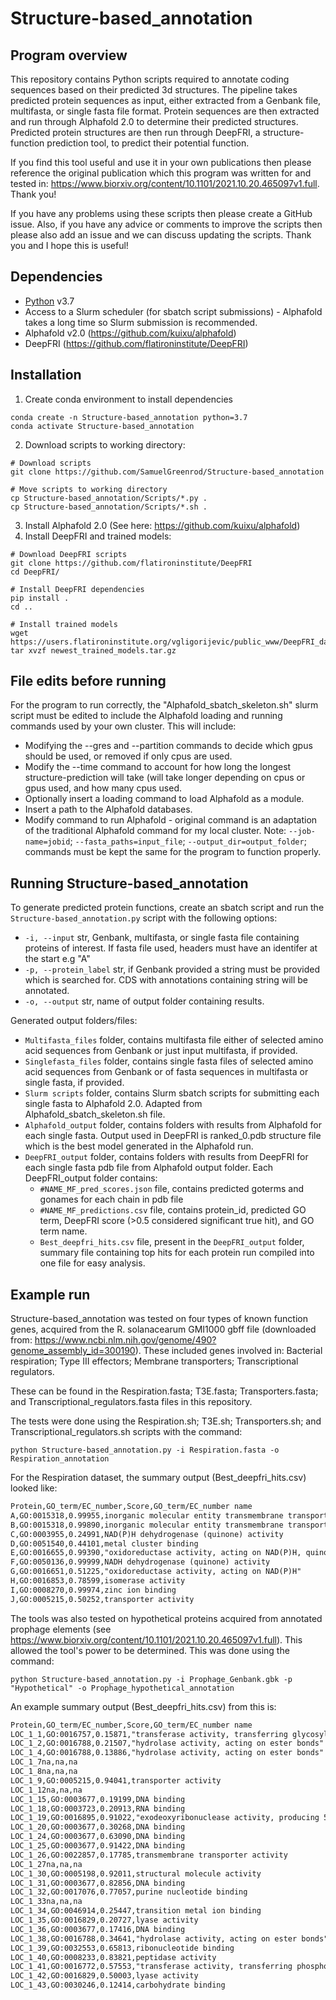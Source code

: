# Structure-based_annotation

## Program overview
This repository contains Python scripts required to annotate coding sequences based on their predicted 3d structures. The pipeline takes predicted protein sequences as input, either extracted from a Genbank file, multifasta, or single fasta file format. Protein sequences are then extracted and run through Alphafold 2.0 to determine their predicted structures. Predicted protein structures are then run through DeepFRI, a structure-function prediction tool, to predict their potential function. 

If you find this tool useful and use it in your own publications then please reference the original publication which this program was written for and tested in: https://www.biorxiv.org/content/10.1101/2021.10.20.465097v1.full. Thank you!

If you have any problems using these scripts then please create a GitHub issue. Also, if you have any advice or comments to improve the scripts then please also add an issue and we can discuss updating the scripts. Thank you and I hope this is useful!

## Dependencies
* [Python](https://www.python.org/) v3.7
* Access to a Slurm scheduler (for sbatch script submissions) - Alphafold takes a long time so Slurm submission is recommended.
* Alphafold v2.0 (https://github.com/kuixu/alphafold)
* DeepFRI (https://github.com/flatironinstitute/DeepFRI)

## Installation
1. Create conda environment to install dependencies
```
conda create -n Structure-based_annotation python=3.7
conda activate Structure-based_annotation
```
2. Download scripts to working directory:
```
# Download scripts
git clone https://github.com/SamuelGreenrod/Structure-based_annotation

# Move scripts to working directory
cp Structure-based_annotation/Scripts/*.py .
cp Structure-based_annotation/Scripts/*.sh .
```
3. Install Alphafold 2.0 (See here: https://github.com/kuixu/alphafold)
4. Install DeepFRI and trained models:
```
# Download DeepFRI scripts
git clone https://github.com/flatironinstitute/DeepFRI
cd DeepFRI/

# Install DeepFRI dependencies
pip install .
cd ..

# Install trained models
wget https://users.flatironinstitute.org/vgligorijevic/public_www/DeepFRI_data/newest_trained_models.tar.gz
tar xvzf newest_trained_models.tar.gz
```

## File edits before running
For the program to run correctly, the "Alphafold_sbatch_skeleton.sh" slurm script must be edited to include the Alphafold loading and running commands used by your own cluster. This will include:

* Modifying the --gres and --partition commands to decide which gpus should be used, or removed if only cpus are used.
* Modify the --time command to account for how long the longest structure-prediction will take (will take longer depending on cpus or gpus used, and how many cpus used.
* Optionally insert a loading command to load Alphafold as a module.
* Insert a path to the Alphafold databases. 
* Modify command to run Alphafold - original command is an adaptation of the traditional Alphafold command for my local cluster. Note: `--job-name=jobid`; `--fasta_paths=input_file`; `--output_dir=output_folder`; commands must be kept the same for the program to function properly.


## Running Structure-based_annotation
To generate predicted protein functions, create an sbatch script and run the `Structure-based_annotation.py` script with the following options:
* `-i, --input` str, Genbank, multifasta, or single fasta file containing proteins of interest. If fasta file used, headers must have an identifer at the start e.g "A"
* `-p, --protein_label` str, if Genbank provided a string must be provided which is searched for. CDS with annotations containing string will be annotated.
* `-o, --output` str, name of output folder containing results.

Generated output folders/files:
* `Multifasta_files` folder, contains multifasta file either of selected amino acid sequences from Genbank or just input multifasta, if provided.
* `Singlefasta_files` folder, contains single fasta files of selected amino acid sequences from Genbank or of fasta sequences in multifasta or single fasta, if provided.
* `Slurm scripts` folder, contains Slurm sbatch scripts for submitting each single fasta to Alphafold 2.0. Adapted from Alphafold_sbatch_skeleton.sh file.
* `Alphafold_output` folder, contains folders with results from Alphafold for each single fasta. Output used in DeepFRI is ranked_0.pdb structure file which is the best model generated in the Alphafold run.
* `DeepFRI_output` folder, contains folders with results from DeepFRI for each single fasta pdb file from Alphafold output folder. Each DeepFRI_output folder contains:
  * `#NAME_MF_pred_scores.json` file, contains predicted goterms and gonames for each chain in pdb file
  * `#NAME_MF_predictions.csv` file, contains protein_id, predicted GO term, DeepFRI score (>0.5 considered significant true hit), and GO term name.
  * `Best_deepfri_hits.csv` file, present in the `DeepFRI_output` folder, summary file containing top hits for each protein run compiled into one file for easy analysis.

## Example run
Structure-based_annotation was tested on four types of known function genes, acquired from the R. solanacearum GMI1000 gbff file (downloaded from: https://www.ncbi.nlm.nih.gov/genome/490?genome_assembly_id=300190). These included genes involved in: Bacterial respiration; Type III effectors; Membrane transporters; Transcriptional regulators. 

These can be found in the Respiration.fasta; T3E.fasta; Transporters.fasta; and Transcriptional_regulators.fasta files in this repository. 

The tests were done using the Respiration.sh; T3E.sh; Transporters.sh; and Transcriptional_regulators.sh scripts with the command:
```
python Structure-based_annotation.py -i Respiration.fasta -o Respiration_annotation
```

For the Respiration dataset, the summary output (Best_deepfri_hits.csv) looked like:
```txt
Protein,GO_term/EC_number,Score,GO_term/EC_number name
A,GO:0015318,0.99955,inorganic molecular entity transmembrane transporter activity
B,GO:0015318,0.99890,inorganic molecular entity transmembrane transporter activity
C,GO:0003955,0.24991,NAD(P)H dehydrogenase (quinone) activity
D,GO:0051540,0.44101,metal cluster binding
E,GO:0016655,0.99390,"oxidoreductase activity, acting on NAD(P)H, quinone or similar compound as acceptor"
F,GO:0050136,0.99999,NADH dehydrogenase (quinone) activity
G,GO:0016651,0.51225,"oxidoreductase activity, acting on NAD(P)H"
H,GO:0016853,0.78599,isomerase activity
I,GO:0008270,0.99974,zinc ion binding
J,GO:0005215,0.50252,transporter activity
```

The tools was also tested on hypothetical proteins acquired from annotated prophage elements (see https://www.biorxiv.org/content/10.1101/2021.10.20.465097v1.full). This allowed the tool's power to be determined. This was done using the command:
```
python Structure-based_annotation.py -i Prophage_Genbank.gbk -p "Hypothetical" -o Prophage_hypothetical_annotation
```

An example summary output (Best_deepfri_hits.csv) from this is:
```txt
Protein,GO_term/EC_number,Score,GO_term/EC_number name
LOC_1_1,GO:0016757,0.15871,"transferase activity, transferring glycosyl groups"
LOC_1_2,GO:0016788,0.21507,"hydrolase activity, acting on ester bonds"
LOC_1_4,GO:0016788,0.13886,"hydrolase activity, acting on ester bonds"
LOC_1_7na,na,na
LOC_1_8na,na,na
LOC_1_9,GO:0005215,0.94041,transporter activity
LOC_1_12na,na,na
LOC_1_15,GO:0003677,0.19199,DNA binding
LOC_1_18,GO:0003723,0.20913,RNA binding
LOC_1_19,GO:0016895,0.91022,"exodeoxyribonuclease activity, producing 5'-phosphomonoesters"
LOC_1_20,GO:0003677,0.30268,DNA binding
LOC_1_24,GO:0003677,0.63090,DNA binding
LOC_1_25,GO:0003677,0.91422,DNA binding
LOC_1_26,GO:0022857,0.17785,transmembrane transporter activity
LOC_1_27na,na,na
LOC_1_30,GO:0005198,0.92011,structural molecule activity
LOC_1_31,GO:0003677,0.82856,DNA binding
LOC_1_32,GO:0017076,0.77057,purine nucleotide binding
LOC_1_33na,na,na
LOC_1_34,GO:0046914,0.25447,transition metal ion binding
LOC_1_35,GO:0016829,0.20727,lyase activity
LOC_1_36,GO:0003677,0.17416,DNA binding
LOC_1_38,GO:0016788,0.34641,"hydrolase activity, acting on ester bonds"
LOC_1_39,GO:0032553,0.65813,ribonucleotide binding
LOC_1_40,GO:0008233,0.83821,peptidase activity
LOC_1_41,GO:0016772,0.57553,"transferase activity, transferring phosphorus-containing groups"
LOC_1_42,GO:0016829,0.50003,lyase activity
LOC_1_43,GO:0030246,0.12414,carbohydrate binding
```



